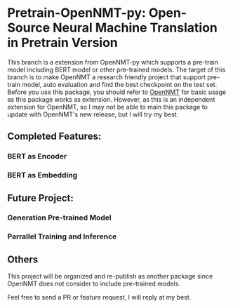 # Pretrain-OpenNMT-py: Open-Source Neural Machine Translation in Pretrain Version

This branch is a extension from OpenNMT-py which supports a pre-train model including BERT model or other pre-trained models. The target of this branch is to make OpenNMT a research friendly project that support pre-train model, auto evaluation and find the best checkpoint on the test set.
Before you use this package, you should refer to [OpenNMT](https://github.com/OpenNMT/OpenNMT-py) for basic usage as this package works as extension. However, as this is an independent extension for OpenNMT, so I may not be able to main this package to update with OpenNMT's new release, but I will try my best.
## Completed Features:
  ### BERT as Encoder
  ### BERT as Embedding
 
 ## Future Project:
  ### Generation Pre-trained Model
  ### Parrallel Training and Inference
 
 ## Others
 
 This project will be organized and re-publish as another package since OpenNMT does not consider to include pre-trained models.
 
Feel free to send a PR or feature request, I will reply at my best.
